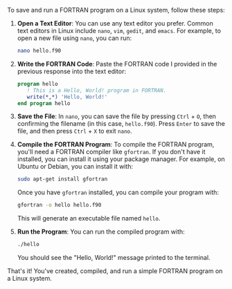 To save and run a FORTRAN program on a Linux system, follow these steps:

1. **Open a Text Editor**: You can use any text editor you prefer. Common text editors in Linux include `nano`, `vim`, `gedit`, and `emacs`. For example, to open a new file using `nano`, you can run:

   ```bash
   nano hello.f90
   ```

2. **Write the FORTRAN Code**: Paste the FORTRAN code I provided in the previous response into the text editor:

   ```fortran
   program hello
      ! This is a Hello, World! program in FORTRAN.
      write(*,*) 'Hello, World!'
   end program hello
   ```

3. **Save the File**: In `nano`, you can save the file by pressing `Ctrl` + `O`, then confirming the filename (in this case, `hello.f90`). Press `Enter` to save the file, and then press `Ctrl` + `X` to exit `nano`.

4. **Compile the FORTRAN Program**: To compile the FORTRAN program, you'll need a FORTRAN compiler like `gfortran`. If you don't have it installed, you can install it using your package manager. For example, on Ubuntu or Debian, you can install it with:

   ```bash
   sudo apt-get install gfortran
   ```

   Once you have `gfortran` installed, you can compile your program with:

   ```bash
   gfortran -o hello hello.f90
   ```

   This will generate an executable file named `hello`.

5. **Run the Program**: You can run the compiled program with:

   ```bash
   ./hello
   ```

   You should see the "Hello, World!" message printed to the terminal.

That's it! You've created, compiled, and run a simple FORTRAN program on a Linux system.
